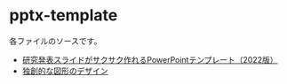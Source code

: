 # pptx-template

各ファイルのソースです。


- [研究発表スライドがサクサク作れるPowerPointテンプレート（2022版）](https://note.com/hisashi_is/n/n05e0e64e06bf)
- [独創的な図形のデザイン](https://create.microsoft.com/ja-jp/template/%25E7%258B%25AC%25E5%2589%25B5%25E7%259A%2584%25E3%2581%25AA%25E5%259B%25B3%25E5%25BD%25A2%25E3%2581%25AE%25E3%2583%2587%25E3%2582%25B6%25E3%2582%25A4%25E3%2583%25B3-c2a0c7b6-c714-4bf1-a312-ec38bea0a619)